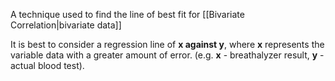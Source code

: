 A technique used to find the line of best fit for [[Bivariate Correlation|bivariate data]]

It is best to consider a regression line of **x against y**, where **x** represents the variable data with a greater amount of error. (e.g. **x** - breathalyzer result, **y** - actual blood test).